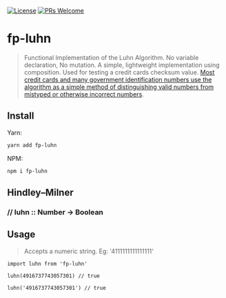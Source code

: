 [![License](https://img.shields.io/badge/License-Apache%202.0-blue.svg)](https://opensource.org/licenses/Apache-2.0)
[![PRs Welcome](https://img.shields.io/badge/PRs-welcome-blue.svg)](http://makeapullrequest.com)

# fp-luhn

> Functional Implementation of the Luhn Algorithm. No variable declaration, No mutation. A simple, lightweight implementation using composition. Used for testing a credit cards checksum value. [Most credit cards and many government identification numbers use the algorithm as a simple method of distinguishing valid numbers from mistyped or otherwise incorrect numbers](https://en.wikipedia.org/wiki/Luhn_algorithm).

## Install

Yarn:

```sh
yarn add fp-luhn
```

NPM:

```sh
npm i fp-luhn
```

## Hindley–Milner
### // luhn :: Number -> Boolean

## Usage

> Accepts a numeric string. Eg: '4111111111111111'

```
import luhn from 'fp-luhn'

luhn(4916737743057301) // true

luhn('4916737743057301') // true

```